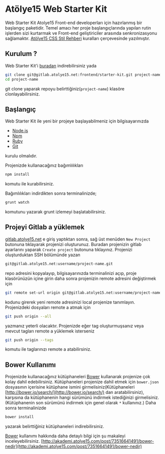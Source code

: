 # Atölye15 Web Starter Kit
Web Starter Kit Atolye15 Front-end developerları için hazırlanmış bir başlangıç paketidir. Temel amacı her proje başlangıçlarında yapılan rutin işlerden sizi kurtarmak ve Front-end geliştiriciler arasında senkronizasyonu sağlamaktır. [Atölye15 CSS Stil Rehberi](http://gitlab.atolye15.net/frontend/atolye15-style-guide/blob/master/css-style-guilde.md) kuralları çerçevesinde yazılmıştır.

## Kurulum ?

Web Starter Kit'i [buradan](http://gitlab.atolye15.net/frontend/starter-kit/tags) indirebilirsiniz yada

```bash
git clone git@gitlab.atolye15.net:frontend/starter-kit.git project-name
cd project-name
```
git clone yaparak repoyu belirttiğiniz(`project-name`) klasöre clonlayabilirsiniz.

## Başlangıç
Web Starter Kit ile yeni bir projeye başlayabilmeniz için bilgisayarınızda

- [Node.js](http://nodejs.org/)
- [Npm](https://www.npmjs.org/)
- [Ruby](https://www.ruby-lang.org/)
- [Git](http://git-scm.com/)

kurulu olmalıdır.

Projenizde kullanacağınız bağımlılıkları

```bash
npm install
```
komutu ile kurabilirsiniz.

Bağımlılıkları indirdikten sonra terminalinizde;

```bash
grunt watch
```
komutunu yazarak grunt izlemeyi başlatabilirsiniz.

## Projeyi Gitlab a yüklemek

[gitlab.atolye15.net](http://gitlab.atolye15.net) e giriş yaptıktan sonra, sağ üst menüden `New Project` butonuna tıklayarak projenizi oluşturunuz.
Buradan projenizin gitlab ayarlarını yaparak `Create project` butonuna tıklayınız.
Projenizi oluşturduktan SSH bölümünde yazan
```bash
git@gitlab.atolye15.net:username/project-name.git
```
repo adresini kopyalayıp, bilgisayarınızda terminalinizi açıp, proje klasörünüzün içine girin
daha sonra projenizin remote adresini değiştirmek için
```bash
git remote set-url origin git@gitlab.atolye15.net:username/project-name.git
```
kodunu girerek yeni remote adresinizi local projenize tanımlayın.
Projenizdeki dosyaları remote a atmak için
```bash
git push origin --all
```
yazmanız yeterli olacaktır. Projenizde eğer tag oluşturmuşsanız veya mevcut tagları remote a yüklemek isterseniz
```bash
git push origin --tags
```
komutu ile taglarınızı remote a atabilirsiniz.

## Bower Kullanımı
Projenizde kullanacağınız kütüphaneleri [Bower](http://bower.io/) kullanarak projenize çok kolay dahil edebilirsiniz. Kütüphaneleri projenize dahil etmek için `bower.json` dosyasının içerisine kütüphane ismini girmelisiniz(Kütüphaneleri [http://bower.io/search/](http://bower.io/search/) dan aratabilirsiniz), karşısına da kütüphanenin hangi sürümünü indirmek istediğinizi girmelisiniz. (Kütüphanenin son sürümünü indirmek için genel olarak `*` kullanınız.)
Daha sonra terminalinizde
```bash
bower install
```
yazarak belirttiğiniz kütüphaneleri indirebilirsiniz.

[Bower](http://bower.io/) kullanımı hakkında daha detaylı bilgi için şu makaleyi inceleyebilirsiniz.
[http://akademi.atolye15.com/post/73516641491/bower-nedir](http://akademi.atolye15.com/post/73516641491/bower-nedir)

